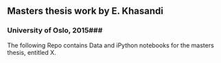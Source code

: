 ## Masters thesis work by E. Khasandi ##
### University of Oslo, 2015###

The following Repo contains Data and iPython notebooks for the masters thesis, entitled X.
